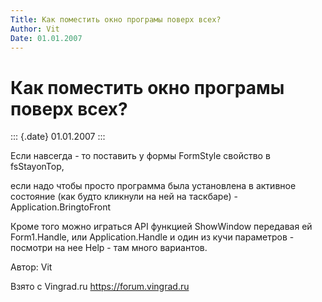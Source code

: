 ```yaml
---
Title: Как поместить окно програмы поверх всех?
Author: Vit
Date: 01.01.2007
---
```



Как поместить окно програмы поверх всех?
========================================

::: {.date}
01.01.2007
:::

Если навсегда - то поставить у формы FormStyle свойство в fsStayonTop,

если надо чтобы просто программа была установлена в активное состояние
(как будто кликнули на ней на таскбаре) - Application.BringtoFront

Кроме того можно играться API функцией ShowWindow передавая ей
Form1.Handle, или Application.Handle и один из кучи параметров -
посмотри на нее Help - там много вариантов.

Автор: Vit

Взято с Vingrad.ru <https://forum.vingrad.ru>
